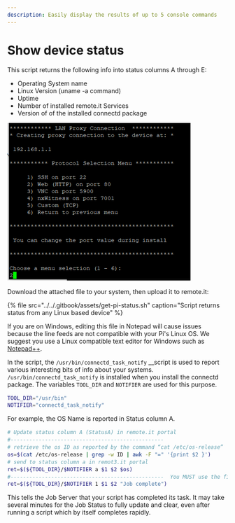 ```yaml
---
description: Easily display the results of up to 5 console commands
---
```


# Show device status

This script returns the following info into status columns A through E:

* Operating System name
* Linux Version \(uname -a command\)
* Uptime
* Number of installed remote.it Services
* Version of of the installed connectd package

![](../../.gitbook/assets/image%20%28129%29.png)

Download the attached file to your system, then upload it to remote.it:

{% file src="../../.gitbook/assets/get-pi-status.sh" caption="Script returns status from any Linux based device" %}

If you are on Windows, editing this file in Notepad will cause issues because the line feeds are not compatible with your Pi's Linux OS. We suggest you use a Linux compatible text editor for Windows such as [Notepad++](https://notepad-plus-plus.org/).

In the script, the `/usr/bin/connectd_task_notify` __script is used to report various interesting bits of info about your systems. `/usr/bin/connectd_task_notify` is installed when you install the connectd package.  The variables `TOOL_DIR` and `NOTIFIER` are used for this purpose.

```bash
TOOL_DIR="/usr/bin" 
NOTIFIER="connectd_task_notify"
```

For example, the OS Name is reported in Status column A. 

```bash
# Update status column A (StatusA) in remote.it portal
#-------------------------------------------------
# retrieve the os ID as reported by the command “cat /etc/os-release”
os=$(cat /etc/os-release | grep -w ID | awk -F "=" '{print $2 }')
# send to status column a in remot3.it portal
ret=$(${TOOL_DIR}/$NOTIFIER a $1 $2 $os)
#-------------------------------------------------  You MUST use the final line:
ret=$(${TOOL_DIR}/$NOTIFIER 1 $1 $2 "Job complete") 
```

This tells the Job Server that your script has completed its task. It may take several minutes for the Job Status to fully update and clear, even after running a script which by itself completes rapidly.

